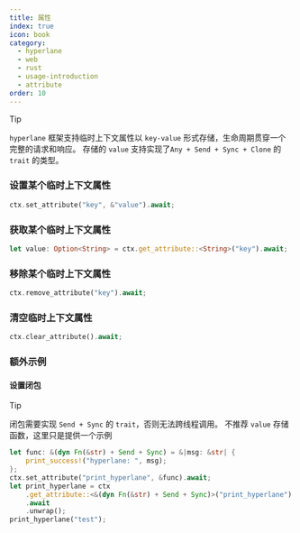 ```yaml
---
title: 属性
index: true
icon: book
category:
  - hyperlane
  - web
  - rust
  - usage-introduction
  - attribute
order: 10
---
```


<Share colorful />

> [!tip]
>
> `hyperlane` 框架支持临时上下文属性以 `key-value` 形式存储，生命周期贯穿一个完整的请求和响应。
> 存储的 `value` 支持实现了`Any + Send + Sync + Clone` 的 `trait` 的类型。

### 设置某个临时上下文属性

```rust
ctx.set_attribute("key", &"value").await;
```

### 获取某个临时上下文属性

```rust
let value: Option<String> = ctx.get_attribute::<String>("key").await;
```

### 移除某个临时上下文属性

```rust
ctx.remove_attribute("key").await;
```

### 清空临时上下文属性

```rust
ctx.clear_attribute().await;
```

### 额外示例

#### 设置闭包

> [!tip]
> 闭包需要实现 `Send + Sync` 的 `trait`，否则无法跨线程调用。
> 不推荐 `value` 存储函数，这里只是提供一个示例

```rust
let func: &(dyn Fn(&str) + Send + Sync) = &|msg: &str| {
    print_success!("hyperlane: ", msg);
};
ctx.set_attribute("print_hyperlane", &func).await;
let print_hyperlane = ctx
    .get_attribute::<&(dyn Fn(&str) + Send + Sync)>("print_hyperlane")
    .await
    .unwrap();
print_hyperlane("test");
```

<Bottom />
